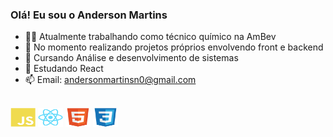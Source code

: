 ### Olá! Eu sou o Anderson Martins 

- 🧑‍🔬 Atualmente trabalhando como técnico químico na AmBev
- 🔭 No momento realizando projetos próprios envolvendo front e backend
- 📘 Cursando Análise e desenvolvimento de sistemas
- 🌱 Estudando React
- 📫 Email: andersonmartinsn0@gmail.com

<div style="display: inline_block"><br>
  <img align="center" alt="Js" height="30" width="40" src="https://raw.githubusercontent.com/devicons/devicon/master/icons/javascript/javascript-plain.svg">
  <img align="center" alt="React" height="30" width="40" src="https://raw.githubusercontent.com/devicons/devicon/master/icons/react/react-original.svg">
  <img align="center" alt="HTML" height="30" width="40" src="https://raw.githubusercontent.com/devicons/devicon/master/icons/html5/html5-original.svg">
  <img align="center" alt="CSS" height="30" width="40" src="https://raw.githubusercontent.com/devicons/devicon/master/icons/css3/css3-original.svg">
</div>
